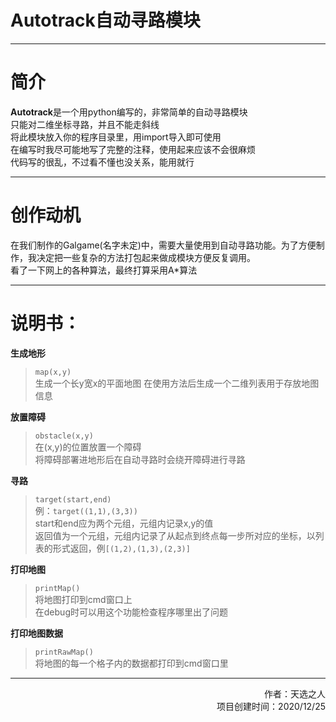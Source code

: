 # Autotrack自动寻路模块

---

# 简介
**Autotrack**是一个用python编写的，非常简单的自动寻路模块  
只能对二维坐标寻路，并且不能走斜线  
将此模块放入你的程序目录里，用import导入即可使用  
在编写时我尽可能地写了完整的注释，使用起来应该不会很麻烦  
代码写的很乱，不过看不懂也没关系，能用就行

---

# 创作动机
在我们制作的Galgame(名字未定)中，需要大量使用到自动寻路功能。为了方便制作，我决定把一些复杂的方法打包起来做成模块方便反复调用。  
看了一下网上的各种算法，最终打算采用A*算法

---

# 说明书：

**生成地形**
>`map(x,y)`  
>生成一个长y宽x的平面地图
>在使用方法后生成一个二维列表用于存放地图信息

**放置障碍**
>`obstacle(x,y)`  
>在(x,y)的位置放置一个障碍  
>将障碍部署进地形后在自动寻路时会绕开障碍进行寻路

**寻路**
>`target(start,end)`  
>例：`target((1,1),(3,3))`  
>start和end应为两个元组，元组内记录x,y的值  
>返回值为一个元组，元组内记录了从起点到终点每一步所对应的坐标，以列表的形式返回，例`[(1,2),(1,3),(2,3)]`


**打印地图**
>`printMap()`  
>将地图打印到cmd窗口上  
>在debug时可以用这个功能检查程序哪里出了问题

**打印地图数据**
>`printRawMap()`  
>将地图的每一个格子内的数据都打印到cmd窗口里
---

<p align="right">
作者：天选之人<br/>
项目创建时间：2020/12/25
</p>
